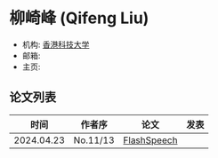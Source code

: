 # 柳崎峰 (Qifeng Liu)

- 机构: [香港科技大学](../Institutions/HKUST_香港科技大学.md)
- 邮箱: 
- 主页: 

## 论文列表

| 时间 | 作者序 | 论文 | 发表 |
|:-:|:-:|---|---|
| 2024.04.23 | No.11/13 | [FlashSpeech](../Models/Diffusion/2024.04.23_FlashSpeech.md) |